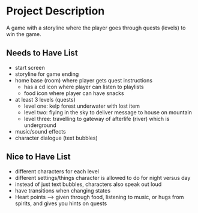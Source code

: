 # Project Description

A game with a storyline where the player goes through quests (levels) to win the game.

## Needs to Have List

- start screen
- storyline for game ending
- home base (room) where player gets quest instructions
    - has a cd icon where player can listen to playlists
    - food icon where player can have snacks
- at least 3 levels (quests)
    - level one: kelp forest underwater with lost item
    - level two: flying in the sky to deliver message to house on mountain
    - level three: travelling to gateway of afterlife (river) which is underground
- music/sound effects
- character dialogue (text bubbles)


## Nice to Have List

- different characters for each level
- different settings/things character is allowed to do for night versus day
- instead of just text bubbles, characters also speak out loud
- have transitions when changing states
- Heart points --> given through food, listening to music, or hugs from spirits, and gives you hints on quests